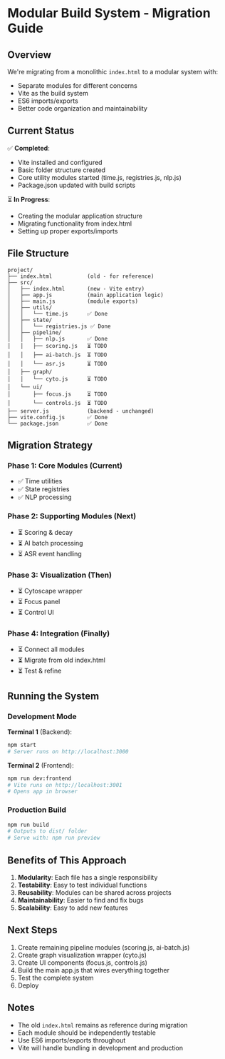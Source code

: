 # Modular Build System - Migration Guide

## Overview

We're migrating from a monolithic `index.html` to a modular system with:

- Separate modules for different concerns
- Vite as the build system
- ES6 imports/exports
- Better code organization and maintainability

## Current Status

✅ **Completed**:

- Vite installed and configured
- Basic folder structure created
- Core utility modules started (time.js, registries.js, nlp.js)
- Package.json updated with build scripts

⏳ **In Progress**:

- Creating the modular application structure
- Migrating functionality from index.html
- Setting up proper exports/imports

## File Structure

```
project/
├── index.html           (old - for reference)
├── src/
│   ├── index.html       (new - Vite entry)
│   ├── app.js           (main application logic)
│   ├── main.js          (module exports)
│   ├── utils/
│   │   └── time.js      ✅ Done
│   ├── state/
│   │   └── registries.js ✅ Done
│   ├── pipeline/
│   │   ├── nlp.js       ✅ Done
│   │   ├── scoring.js   ⏳ TODO
│   │   ├── ai-batch.js  ⏳ TODO
│   │   └── asr.js       ⏳ TODO
│   ├── graph/
│   │   └── cyto.js      ⏳ TODO
│   └── ui/
│       ├── focus.js     ⏳ TODO
│       └── controls.js  ⏳ TODO
├── server.js            (backend - unchanged)
├── vite.config.js       ✅ Done
└── package.json         ✅ Done
```

## Migration Strategy

### Phase 1: Core Modules (Current)

- ✅ Time utilities
- ✅ State registries
- ✅ NLP processing

### Phase 2: Supporting Modules (Next)

- ⏳ Scoring & decay
- ⏳ AI batch processing
- ⏳ ASR event handling

### Phase 3: Visualization (Then)

- ⏳ Cytoscape wrapper
- ⏳ Focus panel
- ⏳ Control UI

### Phase 4: Integration (Finally)

- ⏳ Connect all modules
- ⏳ Migrate from old index.html
- ⏳ Test & refine

## Running the System

### Development Mode

**Terminal 1** (Backend):

```bash
npm start
# Server runs on http://localhost:3000
```

**Terminal 2** (Frontend):

```bash
npm run dev:frontend
# Vite runs on http://localhost:3001
# Opens app in browser
```

### Production Build

```bash
npm run build
# Outputs to dist/ folder
# Serve with: npm run preview
```

## Benefits of This Approach

1. **Modularity**: Each file has a single responsibility
2. **Testability**: Easy to test individual functions
3. **Reusability**: Modules can be shared across projects
4. **Maintainability**: Easier to find and fix bugs
5. **Scalability**: Easy to add new features

## Next Steps

1. Create remaining pipeline modules (scoring.js, ai-batch.js)
2. Create graph visualization wrapper (cyto.js)
3. Create UI components (focus.js, controls.js)
4. Build the main app.js that wires everything together
5. Test the complete system
6. Deploy

## Notes

- The old `index.html` remains as reference during migration
- Each module should be independently testable
- Use ES6 imports/exports throughout
- Vite will handle bundling in development and production
